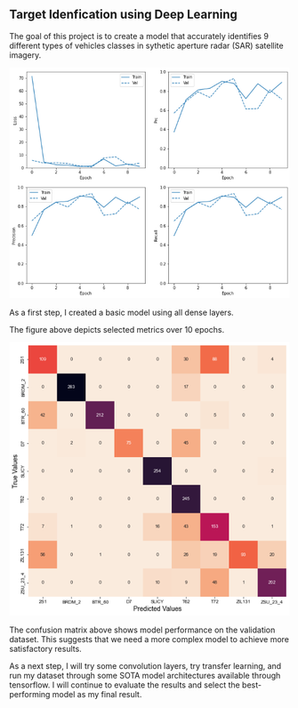 ## Target Idenfication using Deep Learning

The goal of this project is to create a model that accurately identifies 9 different types of vehicles classes in sythetic aperture radar (SAR) satellite imagery.

![](images/mvp_history.png)

As a first step, I created a basic model using all dense layers.

The figure above depicts selected metrics over 10 epochs.

![](images/mvp_confusion.png)

The confusion matrix above shows model performance on the validation dataset. This suggests that we need a more complex model to achieve more satisfactory results.

As a next step, I will try some convolution layers, try transfer learning, and run my dataset through some SOTA model architectures available through tensorflow. I will continue to evaluate the results and select the best-performing model as my final result.
